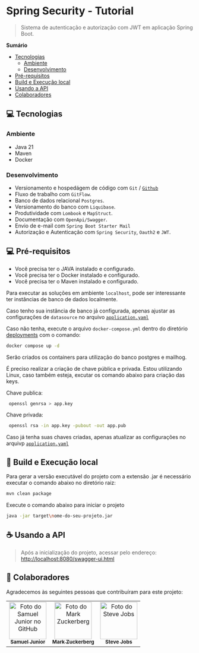 # Spring Security - Tutorial

>Sistema de autenticação e autorização com JWT em aplicação Spring Boot.

**Sumário**

- [Tecnologias](#-tecnologias)
    - [Ambiente](#ambiente)
    - [Desenvolvimento](#desenvolvimento)
- [Pré-requisitos](#-pr-requisitos)
- [Build e Execução local](#-build-e-execuo-local)
- [Usando a API](#-usando-a-api)
- [Colaboradores](#-colaboradores)

## 💻 Tecnologias

### Ambiente
* Java 21
* Maven
* Docker

### Desenvolvimento
* Versionamento e hospedágem de código com `Git` / [`Github`](https://github.com/samuelJunnior/tutorial-spring-security)
* Fluxo de trabalho com `GitFlow`.
* Banco de dados relacional `Postgres`.
* Versionamento do banco com `Liquibase`.
* Produtividade com `Lombook` e `MapStruct`.
* Documentação com `OpenApi/Swagger`.
* Envio de e-mail com `Spring Boot Starter Mail`
* Autorização e Autenticação com `Spring Security`, `Oauth2` e `JWT`.

## 💻 Pré-requisitos

* Você precisa ter o JAVA instalado e configurado.
* Você precisa ter o Docker instalado e configurado.
* Você precisa ter o Maven instalado e configurado.

Para executar as soluções em ambiente `localhost`, pode ser interessante ter instâncias de banco de dados localmente.

Caso tenho sua instância de banco já configurada, apenas ajustar as configurações de `datasource` no arquivo [`application.yaml`](/application.yaml)

Caso não tenha, execute o arquivo `docker-compose.yml` dentro do diretório [deployments](/deployments/docker-compose.yml) com o comando:
```bash
docker compose up -d
```
Serão criados os containers para utilização do banco postgres e mailhog.

É preciso realizar a criação de chave pública e privada.
Estou utilizando Linux, caso também esteja, excutar os comando abaixo para criação das keys.

Chave publica:
```bash
 openssl genrsa > app.key
```

Chave privada:
```bash
 openssl rsa -in app.key -pubout -out app.pub
```
Caso já tenha suas chaves criadas, apenas atualizar as configurações no arquivp [`application.yaml`](/application.yaml)

## 🚀 Build e Execução local

Para gerar a versão executável do projeto com a extensão .jar é necessário executar o comando abaixo no diretório raiz:
```bash
mvn clean package
```

Execute o comando abaixo para iniciar o projeto
```bash
java -jar target\nome-do-seu-projeto.jar
```

## ☕ Usando a API

>Após a inicialização do projeto, acessar pelo endereço:
[http://localhost:8080/swagger-ui.html](http://localhost:8080/swagger-ui.html)

## 🤝 Colaboradores

Agradecemos às seguintes pessoas que contribuíram para este projeto:

<table>
  <tr>
    <td align="center">
      <a href="#">
         <img src="https://avatars.githubusercontent.com/u/33516411?v=4" width="100px;" alt="Foto do Samuel Junior no GitHub"/><br>
        <sub>
          <b>Samuel Junior</b>
        </sub>
      </a>
    </td>
    <td align="center">
      <a href="#">
        <img src="https://s2.glbimg.com/FUcw2usZfSTL6yCCGj3L3v3SpJ8=/smart/e.glbimg.com/og/ed/f/original/2019/04/25/zuckerberg_podcast.jpg" width="100px;" alt="Foto do Mark Zuckerberg"/><br>
        <sub>
          <b>Mark Zuckerberg</b>
        </sub>
      </a>
    </td>
    <td align="center">
      <a href="#">
        <img src="https://miro.medium.com/max/360/0*1SkS3mSorArvY9kS.jpg" width="100px;" alt="Foto do Steve Jobs"/><br>
        <sub>
          <b>Steve Jobs</b>
        </sub>
      </a>
    </td>
  </tr>
</table>